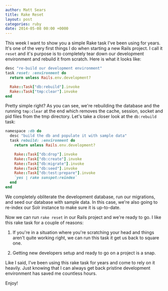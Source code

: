 ```yaml
---
author: Matt Sears
title: Rake Reset
layout: post
categories: ruby
date: 2014-05-08 00:00 +0000
---
```

This week I want to show you a simple Rake task I've been using for years. It's
one of the very first things I do when starting a new Rails project. I call it
`reset` and it's purpose is to completely tear down our development environment
and rebuild it from scratch. Here is what it looks like: <!--more-->

~~~ ruby
desc "re-build our development environment"
task reset: :environment do
  return unless Rails.env.development?

  Rake::Task["db:rebuild"].invoke
  Rake::Task["tmp:clear"].invoke
end
~~~

Pretty simple right? As you can see, we're rebuilding the database and the
running `tmp:clear` at the end which removes the cache, session, socket and pid files
from the tmp directory. Let's take a closer look at the `db:rebuild` task:

~~~ ruby
namespace :db do
  desc "build the db and populate it with sample data"
  task rebuild: :environment do
    return unless Rails.env.development?

    Rake::Task["db:drop"].invoke
    Rake::Task["db:create"].invoke
    Rake::Task["db:migrate"].invoke
    Rake::Task["db:seed"].invoke
    Rake::Task["db:test:prepare"].invoke
    `yes | rake sunspot:reindex`
  end
end
~~~

We completely obliterate the development database, run our migrations, and seed
our database with sample data. In this case, we're also going to re-index our
Solr instance to make sure it is up-to-date.

Now we can run `rake reset` in our Rails project and we're ready to go. I like
this rake task for a couple of reasons:

1. If you're in a situation where you're scratching your head and things aren't
   quite working right, we can run this task it get us back to square one.

2. Getting new developers setup and ready to go on a project is a snap.


Like I said, I've been using this rake task for years and come to rely on it
heavily. Just knowing that I can always get back pristine development
environment has saved me countless hours.

Enjoy!

